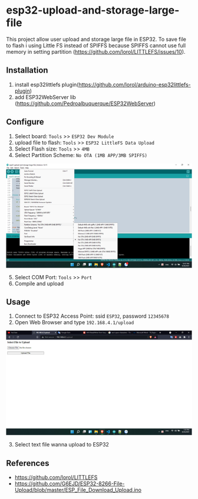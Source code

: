 # esp32-upload-and-storage-large-file

This project allow user upload and storage large file in ESP32.
To save file to flash i using Little FS instead of SPIFFS because SPIFFS cannot use full memory in setting partition (https://github.com/lorol/LITTLEFS/issues/10).

## Installation

1. install esp32littlefs plugin(https://github.com/lorol/arduino-esp32littlefs-plugin)
2. add ESP32WebServer lib (https://github.com/Pedroalbuquerque/ESP32WebServer)

## Configure

1. Select board: `Tools` >> `ESP32 Dev Module`
2. upload file to flash: `Tools` >> `ESP32 LittleFS Data Upload`
3. Select Flash size: `Tools` >> `4MB`
4. Select Partition Scheme: `No OTA (1MB APP/3MB SPIFFS)`

![select partition scheme](docs/img/select_partition_scheme.jpg)

5. Select COM Port: `Tools` >> `Port`
6. Compile and upload

## Usage
1. Connect to ESP32 Access Point: ssid `ESP32`, password `12345678`
2. Open Web Browser and type `192.168.4.1/upload`

![upload file](docs/img/upload.jpg)

3. Select text file wanna upload to ESP32

## References
- https://github.com/lorol/LITTLEFS
- https://github.com/G6EJD/ESP32-8266-File-Upload/blob/master/ESP_File_Download_Upload.ino
